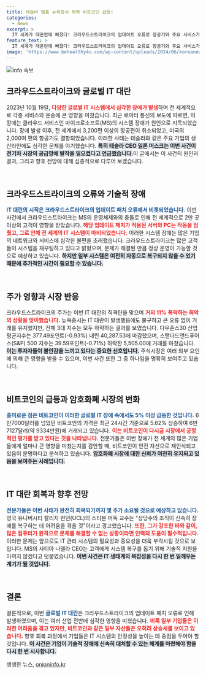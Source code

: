 ```yaml
---
title: 테슬라 멈춤 뉴욕증시 하락 비트코인 급등!
categories:
  - News
excerpt: >
  IT 세계가 대혼란에 빠졌다! 크라우드스트라이크의 업데이트 오류로 항공기와 주요 서비스가 마비된 가운데 탈것을 초월해 비트코인은 급등세를 기록했다. 주요 기업 CEO들의 긴급 대응 속, 과연 이 사태의 후폭풍은?
feature_text: >
  IT 세계가 대혼란에 빠졌다! 크라우드스트라이크의 업데이트 오류로 항공기와 주요 서비스가 마비된 가운데 탈것을 초월해 비트코인은 급등세를 기록했다. 주요 기업 CEO들의 긴급 대응 속, 과연 이 사태의 후폭풍은?
image: 'https://www.behealthy4u.com/wp-content/uploads/2024/06/koreanews.jpg'
---
```


<p><img src="https://www.behealthy4u.com/wp-content/uploads/2024/06/koreanews.jpg" alt="info 속보" /></p>

<h2 data-ke-size="size26">크라우드스트라이크와 글로벌 IT 대란</h2>

<p data-ke-size="size16">2023년 10월 19일, <b><span style="color: #ee2323;">다양한 글로벌 IT 시스템에서 심각한 장애가 발생</span></b>하며 전 세계적으로 각종 서비스와 운송에 큰 영향을 미쳤습니다. 최근 로이터 통신의 보도에 따르면, 이 장애는 클라우드 서비스인 마이크로소프트(MS)의 시스템 장애가 원인으로 지목되었습니다. 장애 발생 이후, 전 세계에서 3,200편 이상의 항공편이 취소되었고, 미국의 2,000여 편의 항공기도 결항되었습니다. 이러한 사태는 테슬라와 같은 주요 기업의 생산라인에도 심각한 문제를 야기했습니다. <b><span style="background-color: #21538527;">특히 테슬라 CEO 일론 머스크는 이번 사건이 전기차 시장의 공급망에 발작을 일으켰다고 언급했습니다.</span></b>이 글에서는 이 사건의 원인과 결과, 그리고 향후 전망에 대해 심층적으로 다루어 보겠습니다.</p>

<p data-ke-size="size16">&nbsp;</p>

<h2 data-ke-size="size26">크라우드스트라이크의 오류와 기술적 장애</h2>

<p data-ke-size="size16"><b><span style="color: #1a5490;">IT 대란의 시작은 크라우드스트라이크의 업데이트 패치 오류에서 비롯되었습니다.</span></b> 이번 사건에서 크라우드스트라이크는 MS의 운영체제와의 충돌로 인해 전 세계적으로 2만 곳 이상의 고객이 영향을 받았습니다. <b><span style="color: #ee2323;">해당 업데이트 패치가 적용된 서버와 PC는 작동을 멈췄고, 그로 인해 전 세계의 IT 시스템이 마비되었습니다.</span></b> 이러한 시스템 장애는 많은 기업의 네트워크와 서비스에 심각한 불편을 초래했습니다. 크라우드스트라이크는 많은 고객들이 시스템을 재부팅하고 있다고 밝혔으며, 문제가 해결된 만큼 정상 운영이 가능할 것으로 예상하고 있습니다. <b><span style="background-color: #21538527;">하지만 일부 시스템은 여전히 자동으로 복구되지 않을 수 있기 때문에 추가적인 시간이 필요할 수 있습니다.</span></b></p>

<p data-ke-size="size16">&nbsp;</p>

<h2 data-ke-size="size26">주가 영향과 시장 반응</h2>

<p data-ke-size="size16">크라우드스트라이크의 주가는 이번 IT 대란의 직격탄을 맞으며 <b><span style="color: #ee2323;">거의 11% 폭락하는 최악의 상황을 맞이했습니다.</span></b> 뉴욕증시는 IT 대란이 발생했음에도 불구하고 큰 오류 없이 거래를 유지했지만, 전체 3대 지수는 모두 하락하는 결과를 보였습니다. 다우존스30 산업평균지수는 377.49포인트(-0.93%) 내린 40,287.53에 마감했으며, 스탠더드앤드푸어스(S&P) 500 지수는 39.59포인트(-0.71%) 하락한 5,505.00에 거래를 마쳤습니다. <b><span style="background-color: #21538527;">이는 투자자들이 불안감을 느끼고 있다는 중요한 신호입니다.</span></b> 주식시장은 여러 외부 요인에 의해 큰 영향을 받을 수 있으며, 이번 사건 또한 그 중 하나임을 명확히 보여주고 있습니다.</p>

<p data-ke-size="size16">&nbsp;</p>

<h2 data-ke-size="size26">비트코인의 급등과 암호화폐 시장의 변화</h2>

<p data-ke-size="size16"><b><span style="color: #1a5490;">흥미로운 점은 비트코인이 이러한 글로벌 IT 장애 속에서도 5% 이상 급등한 것입니다.</span></b> 6만7000달러를 넘었던 비트코인의 가격은 최근 24시간 기준으로 5.62% 상승하여 6만7127달러(약 9334만원)에 거래되고 있습니다. <b><span style="color: #ee2323;">이는 비트코인이 다시금 시장에서 긍정적인 평가를 받고 있다는 것을 나타냅니다.</span></b> 전문가들은 이번 장애가 전 세계의 많은 기업들에게 얼마나 큰 영향을 미쳤는지를 감안할 때, 비트코인이 안전 자산으로 재인식되고 있음이 분명하다고 분석하고 있습니다. <b><span style="background-color: #21538527;">암호화폐 시장에 대한 신뢰가 여전히 유지되고 있음을 보여주는 사례입니다.</span></b></p>

<p data-ke-size="size16">&nbsp;</p>

<h2 data-ke-size="size26">IT 대란 회복과 향후 전망</h2>

<p data-ke-size="size16"><b><span style="color: #1a5490;">전문가들은 이번 사태가 완전히 회복되기까지 몇 주가 소요될 것으로 예상하고 있습니다.</span></b> 영국 유니버시티 칼리지 런던(UCL)의 스티븐 머독 교수는 "상당수의 조직이 신속히 장애를 복구하는 데 어려움을 겪을 것"이라고 경고했습니다. <b><span style="color: #ee2323;">또한, 그가 강조한 바와 같이, 많은 컴퓨터가 원격으로 문제를 해결할 수 없는 상황이라면 인력의 도움이 필수적입니다.</span></b> 이러한 문제는 앞으로도 IT 관리 시스템의 필요성과 중요성을 더욱 부각시킬 것으로 보입니다. MS의 사티아 나델라 CEO는 고객에게 시스템 복구를 돕기 위해 기술적 지원을 아끼지 않겠다고 덧붙였습니다. <b><span style="background-color: #21538527;">이번 사건은 IT 생태계의 복잡성을 다시 한 번 일깨우는 계기가 될 것입니다.</span></b></p>

<p data-ke-size="size16">&nbsp;</p>

<h2 data-ke-size="size26">결론</h2>

<p data-ke-size="size16">결론적으로, 이번 <b><span style="color: #1a5490;">글로벌 IT 대란</span></b>은 크라우드스트라이크의 업데이트 패치 오류로 인해 발생하였으며, 이는 여러 산업 전반에 심각한 영향을 미쳤습니다. <b><span style="color: #ee2323;">비록 일부 기업들은 이러한 어려움을 겪고 있지만, 비트코인과 같은 일부 자산들은 오히려 상승세를 보이고 있습니다.</span></b> 향후 회복 과정에서 기업들은 IT 시스템의 안정성을 높이는 데 중점을 두어야 할 것입니다. <b><span style="background-color: #21538527;">이 사건은 기업이 기술적 장애에 신속히 대처할 수 있는 체계를 마련해야 함을 다시 한 번 시사합니다.</span></b></p>
생생한 뉴스, <a href="https://onioninfo.kr" rel="dofollow">onioninfo.kr</a>


